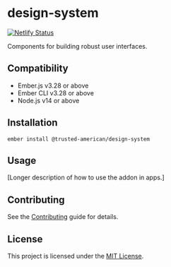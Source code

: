 # design-system

[![Netlify Status](https://api.netlify.com/api/v1/badges/31622054-f4d9-43c4-bce5-a45f37faf48b/deploy-status)](https://app.netlify.com/sites/taia-design-system/deploys)

Components for building robust user interfaces.


## Compatibility

* Ember.js v3.28 or above
* Ember CLI v3.28 or above
* Node.js v14 or above


## Installation

```
ember install @trusted-american/design-system
```


## Usage

[Longer description of how to use the addon in apps.]


## Contributing

See the [Contributing](CONTRIBUTING.md) guide for details.


## License

This project is licensed under the [MIT License](LICENSE.md).
